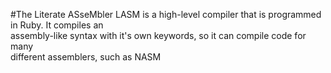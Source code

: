 #The Literate ASseMbler
LASM is a high-level compiler that is programmed in Ruby. It compiles an  
assembly-like syntax with it's own keywords, so it can compile code for many  
different assemblers, such as NASM
